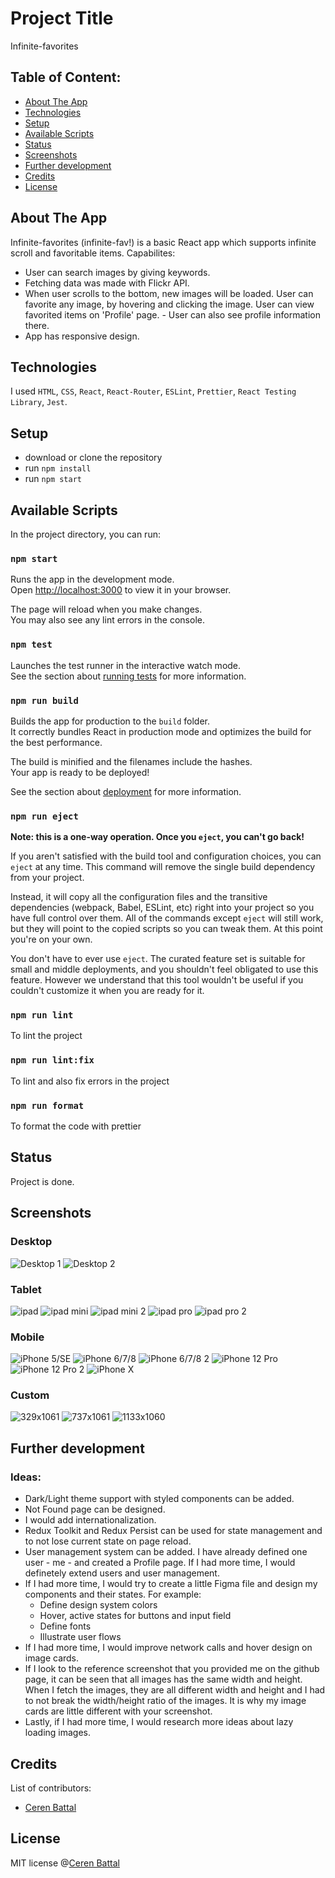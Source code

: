 # Project Title

Infinite-favorites

## Table of Content:

- [About The App](#about-the-app)
- [Technologies](#technologies)
- [Setup](#setup)
- [Available Scripts](#available-scripts)
- [Status](#status)
- [Screenshots](#screenshots)
- [Further development](#further-development)
- [Credits](#credits)
- [License](#license)

## About The App

Infinite-favorites (infinite-fav!) is a basic React app which supports infinite scroll and favoritable items.
Capabilites:
- User can search images by giving keywords.
- Fetching data was made
with Flickr API.
- When user scrolls to the bottom, new images will be loaded. User can favorite any image, by hovering and clicking the image. User can view favorited items on 'Profile' page. - User can also see profile information there.
- App has responsive design.

## Technologies

I used `HTML`, `CSS`, `React`, `React-Router`, `ESLint`, `Prettier`, `React Testing Library`, `Jest`.

## Setup

- download or clone the repository
- run `npm install`
- run `npm start`

## Available Scripts

In the project directory, you can run:

### `npm start`

Runs the app in the development mode.\
Open [http://localhost:3000](http://localhost:3000) to view it in your browser.

The page will reload when you make changes.\
You may also see any lint errors in the console.

### `npm test`

Launches the test runner in the interactive watch mode.\
See the section about [running tests](https://facebook.github.io/create-react-app/docs/running-tests) for more information.

### `npm run build`

Builds the app for production to the `build` folder.\
It correctly bundles React in production mode and optimizes the build for the best performance.

The build is minified and the filenames include the hashes.\
Your app is ready to be deployed!

See the section about [deployment](https://facebook.github.io/create-react-app/docs/deployment) for more information.

### `npm run eject`

**Note: this is a one-way operation. Once you `eject`, you can't go back!**

If you aren't satisfied with the build tool and configuration choices, you can `eject` at any time. This command will remove the single build dependency from your project.

Instead, it will copy all the configuration files and the transitive dependencies (webpack, Babel, ESLint, etc) right into your project so you have full control over them. All of the commands except `eject` will still work, but they will point to the copied scripts so you can tweak them. At this point you're on your own.

You don't have to ever use `eject`. The curated feature set is suitable for small and middle deployments, and you shouldn't feel obligated to use this feature. However we understand that this tool wouldn't be useful if you couldn't customize it when you are ready for it.

### `npm run lint`

To lint the project

### `npm run lint:fix`

To lint and also fix errors in the project

### `npm run format`

To format the code with prettier

## Status

Project is done.

## Screenshots

### Desktop
![Desktop 1](https://github.com/cerenbattal/infinite-favorites/tree/main/src/assets/screenshots/desktop.png?raw=true)
![Desktop 2](https://github.com/cerenbattal/infinite-favorites/tree/main/src/assets/screenshots/desktop2.png?raw=true)
### Tablet
![ipad](https://github.com/cerenbattal/infinite-favorites/tree/main/src/assets/screenshots/ipad.png?raw=true)
![ipad mini](https://github.com/cerenbattal/infinite-favorites/tree/main/src/assets/screenshots/ipadmini.png?raw=true)
![ipad mini 2](https://github.com/cerenbattal/infinite-favorites/tree/main/src/assets/screenshots/ipadmini2.png?raw=true)
![ipad pro](https://github.com/cerenbattal/infinite-favorites/tree/main/src/assets/screenshots/ipadpro.png?raw=true)
![ipad pro 2](https://github.com/cerenbattal/infinite-favorites/tree/main/src/assets/screenshots/ipadpro2.png?raw=true)
### Mobile
![iPhone 5/SE](https://github.com/cerenbattal/infinite-favorites/tree/main/src/assets/screenshots/iphone5-se.png?raw=true)
![iPhone 6/7/8](https://github.com/cerenbattal/infinite-favorites/tree/main/src/assets/screenshots/iphone6-7-8.png?raw=true)
![iPhone 6/7/8 2](https://github.com/cerenbattal/infinite-favorites/tree/main/src/assets/screenshots/iphone6-7-8-2.png?raw=true)
![iPhone 12 Pro](https://github.com/cerenbattal/infinite-favorites/tree/main/src/assets/screenshots/iPhone12pro.png?raw=true)
![iPhone 12 Pro 2](https://github.com/cerenbattal/infinite-favorites/tree/main/src/assets/screenshots/iPhone12pro-2.png?raw=true)
![iPhone X](https://github.com/cerenbattal/infinite-favorites/tree/main/src/assets/screenshots/iphonex.png?raw=true)

### Custom
![329x1061](https://github.com/cerenbattal/infinite-favorites/tree/main/src/assets/screenshots/custom-329x1061.png?raw=true)
![737x1061](https://github.com/cerenbattal/infinite-favorites/tree/main/src/assets/screenshots/custom-737x1061.png?raw=true)
![1133x1060](https://github.com/cerenbattal/infinite-favorites/tree/main/src/assets/screenshots/custom-1133x1060.png?raw=true)


## Further development

### Ideas:
- Dark/Light theme support with styled components can be added.
- Not Found page can be designed.
- I would add internationalization.
- Redux Toolkit and Redux Persist can be used for state management and to not lose current state on page reload.
- User management system can be added. I have already defined one user - me - and created a Profile page. If I had more time, I would definetely extend users and user management.
- If I had more time, I would try to create a little Figma file and design my components and their states. For example:
  - Define design system colors
  - Hover, active states for buttons and input field
  - Define fonts
  - Illustrate user flows
- If I had more time, I would improve network calls and hover design on image cards.
- If I look to the reference screenshot that you provided me on the github page, it can be seen that all images has the same width and height. When I fetch the images, they are all different width and height and I had to not break the width/height ratio of the images. It is why my image cards are little different with your screenshot.
- Lastly, if I had more time, I would research more ideas about lazy loading images.
## Credits

List of contributors:

- [Ceren Battal](https://www.github.com/cerenbattal)

## License

MIT license @[Ceren Battal](https://www.github.com/cerenbattal)
